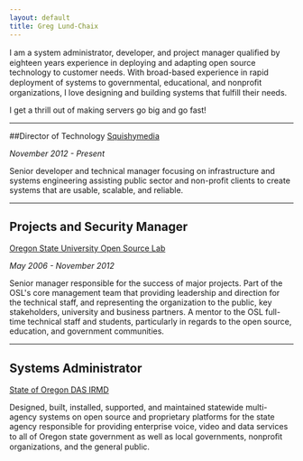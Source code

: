 ```yaml
---
layout: default
title: Greg Lund-Chaix
---
```


I am a system administrator, developer, and project manager qualiﬁed by eighteen years experience in deploying and adapting open source technology to customer needs. With broad-based experience in rapid deployment of systems to governmental, educational, and nonproﬁt organizations, I love designing and building systems that fulfill their needs.

I get a thrill out of making servers go big and go fast!

---

##Director of Technology
[Squishymedia](http://squishymedia.com)

_November 2012 - Present_

Senior developer and technical manager focusing on infrastructure and systems engineering assisting public sector and non-profit clients to create systems that are usable, scalable, and reliable.

---

## Projects and Security Manager
[Oregon State University Open Source Lab](http://osuosl.org)

_May 2006 - November 2012_

Senior manager responsible for the success of major projects. Part of the OSL's core management team that providing leadership and direction for the technical staff, and representing the organization to the public, key stakeholders, university and business partners. A mentor to the OSL full-time technical staff and students, particularly in regards to the open source, education, and government communities.

---

## Systems Administrator
[State of Oregon DAS IRMD](http://www.oregon.gov/DAS/ETS/Pages/index.aspx)

Designed, built, installed, supported, and maintained statewide multi-agency systems on open source and proprietary platforms for the state agency responsible for providing enterprise voice, video and data services to all of Oregon state government as well as local governments, nonproﬁt organizations, and the general public.

